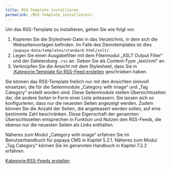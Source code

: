 ```yaml
---
title: RSS-Template installieren
permalink: /RSS-Template_installieren/
---
```


Um das RSS-Template zu installieren, gehen Sie wie folgt vor:

1.  Kopieren Sie die Stylesheet-Datei in das Verzeichnis, in dem sich die Webseitenvorlagen befinden. Im Falle des Demotemplates ist dies `/papaya-data/templates/standard-html/xslt/`.
2.  Legen Sie einen Ausgabefilter mit dem Filtermodul „XSLT Output Filter“ und der Dateiendung `.rss` an. Geben Sie als Content-Type „text/xml“ an.
3.  Verknüpfen Sie die Ansicht mit dem Stylesheet, dass Sie in [:Kategorie:Template für RSS-Feed erstellen](/:Kategorie:Template_für_RSS-Feed_erstellen "wikilink") geschrieben haben.

Sie können das RSS-Template freilich nur mit den Ansichten sinnvoll einsetzen, die für die Seitenmodule „Category with image“ und „Tag Category“ erstellt worden sind. Diese Seitenmodule stellen Übersichtsseiten dar, die andere Seiten in Form einer Liste anteasern. Sie lassen sich so konfigurieren, dass nur die neuesten Seiten angezeigt werden. Zudem können Sie die Anzahl der Seiten, die angeteasert werden sollen, auf eine bestimmte Zahl beschränken. Diese Eigenschaft der genannten Übersichtsseiten entsprechen in Funktion und Nutzen den RSS-Feeds, die ebenso nur die neuesten Seiten als Links enthalten.

Näheres zum Modul „Category with image“ erfahren Sie im Benutzerhandbuch für papaya CMS in Kapitel 5.2.1. Näheres zum Modul „Tag Category“ können Sie im genannten Handbuch in Kapitel 7.2.2 erfahren.

[Kategorie:RSS-Feeds erstellen](/Kategorie:RSS-Feeds_erstellen "wikilink")